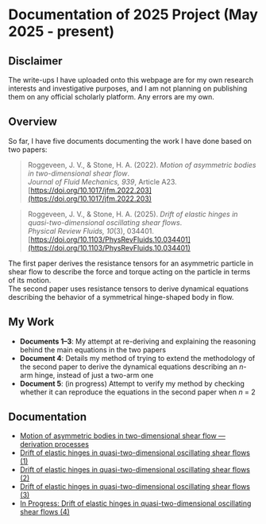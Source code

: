 # Documentation of 2025 Project (May 2025 - present)

## Disclaimer
The write-ups I have uploaded onto this webpage are for my own research interests and investigative purposes, and I am not planning on publishing them on any official scholarly platform. Any errors are my own.

## Overview
So far, I have five documents documenting the work I have done based on two papers:  
> Roggeveen, J. V., & Stone, H. A. (2022). *Motion of asymmetric bodies in two-dimensional shear flow*.  
> *Journal of Fluid Mechanics, 939*, Article A23.  
> [https://doi.org/10.1017/jfm.2022.203](https://doi.org/10.1017/jfm.2022.203)
  
> Roggeveen, J. V., & Stone, H. A. (2025). *Drift of elastic hinges in quasi-two-dimensional oscillating shear flows*.  
> *Physical Review Fluids, 10*(3), 034401.  
> [https://doi.org/10.1103/PhysRevFluids.10.034401](https://doi.org/10.1103/PhysRevFluids.10.034401)
 

The first paper derives the resistance tensors for an asymmetric particle in shear flow to describe the force and torque acting on the particle in terms of its motion.  
The second paper uses resistance tensors to derive dynamical equations describing the behavior of a symmetrical hinge-shaped body in flow.  

## My Work
- **Documents 1–3**: My attempt at re-deriving and explaining the reasoning behind the main equations in the two papers 
- **Document 4**: Details my method of trying to extend the methodology of the second paper to derive the dynamical equations describing an *n*-arm hinge, instead of just a two-arm one
- **Document 5**: (in progress) Attempt to verify my method by checking whether it can reproduce the equations in the second paper when *n* = 2

## Documentation
- [Motion of asymmetric bodies in two-dimensional shear flow — derivation processes](docs/Motion_of_asymmetric_bodies_in_two_dimensional_shear_flow___derivation_processes.pdf)
- [Drift of elastic hinges in quasi-two-dimensional oscillating shear flows (1)](docs/Drift_of_elastic_hinges_in_quasi_two_dimensional_oscillating_shear_flows__1_.pdf)
- [Drift of elastic hinges in quasi-two-dimensional oscillating shear flows (2)](docs/Drift_of_elastic_hinges_in_quasi_two_dimensional_oscillating_shear_flows__2_.pdf)
- [Drift of elastic hinges in quasi-two-dimensional oscillating shear flows (3)](docs/Drift_of_elastic_hinges_in_quasi_two_dimensional_oscillating_shear_flows__3_.pdf)
- [In Progress: Drift of elastic hinges in quasi-two-dimensional oscillating shear flows (4)](docs/Drift_of_elastic_hinges_in_quasi_two_dimensional_oscillating_shear_flows__4_.pdf)
